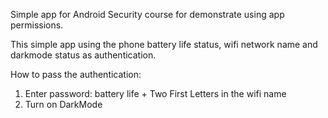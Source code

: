 
Simple app for Android Security course for demonstrate using app permissions.

This simple app using the phone battery life status, wifi network name and darkmode status as authentication.

How to pass the authentication:
1. Enter password: battery life + Two First Letters in the wifi name
2. Turn on DarkMode
